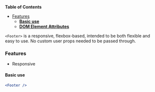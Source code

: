 <!-- START doctoc generated TOC please keep comment here to allow auto update -->

<!-- DON'T EDIT THIS SECTION, INSTEAD RE-RUN doctoc TO UPDATE -->

**Table of Contents**

* [Features](#features)
  * [**Basic use**](#basic-use)
  * [**DOM Element Attributes**](#dom-element-attributes)

<!-- END doctoc generated TOC please keep comment here to allow auto update -->

`<Footer>` is a responsive, flexbox-based, intended to be both
flexible and easy to use. No custom user props needed to be passed through.

### Features

* Responsive

#### **Basic use**

```jsx
<Footer />
```

